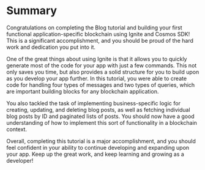 # Summary

Congratulations on completing the Blog tutorial and building your first
functional application-specific blockchain using Ignite and Cosmos SDK! This is
a significant accomplishment, and you should be proud of the hard work and
dedication you put into it.

One of the great things about using Ignite is that it allows you to quickly
generate most of the code for your app with just a few commands. This not only
saves you time, but also provides a solid structure for you to build upon as you
develop your app further. In this tutorial, you were able to create code for
handling four types of messages and two types of queries, which are important
building blocks for any blockchain application.

You also tackled the task of implementing business-specific logic for creating,
updating, and deleting blog posts, as well as fetching individual blog posts by
ID and paginated lists of posts. You should now have a good understanding of how
to implement this sort of functionality in a blockchain context.

Overall, completing this tutorial is a major accomplishment, and you should feel
confident in your ability to continue developing and expanding upon your app.
Keep up the great work, and keep learning and growing as a developer!